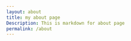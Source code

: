```yaml
---
layout: about
title: my about page
Description: This is markdown for about page
permalink: /about
---
```

